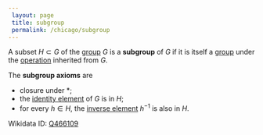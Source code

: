 ```yaml
---
 layout: page
 title: subgroup
 permalink: /chicago/subgroup
---
```

A subset $H\subset G$ of the [group](https://mathgloss.github.io/MathGloss/group) $G$ is a **subgroup** of $G$ if it is itself a [group](https://mathgloss.github.io/MathGloss/group) under the [operation](https://mathgloss.github.io/MathGloss/binary_operation) inherited from $G$.

The **subgroup axioms** are
- closure under $*$;
- the [identity element](https://mathgloss.github.io/MathGloss/identity_element) of $G$ is in $H$;
- for every $h\in H$, the [inverse element](https://mathgloss.github.io/MathGloss/inverse_element) $h^{-1}$ is also in $H$. 

Wikidata ID: [Q466109](https://www.wikidata.org/wiki/Q466109)